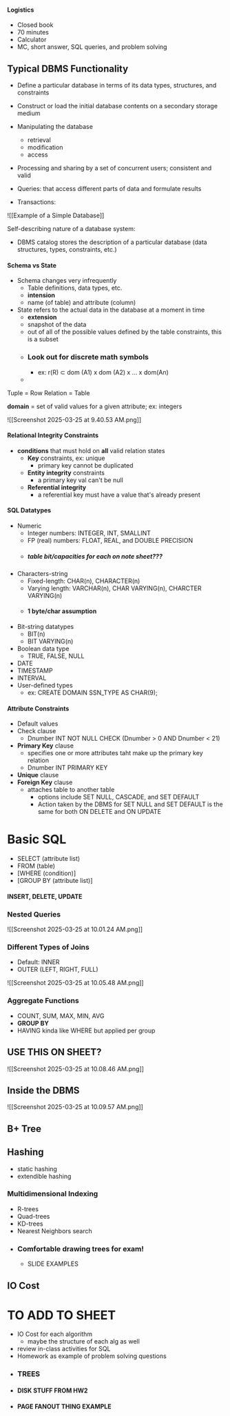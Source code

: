 #### Logistics
- Closed book
- 70 minutes
- Calculator
- MC, short answer, SQL queries, and problem solving
## Typical DBMS Functionality
- Define a particular database in terms of its data types, structures, and constraints
- Construct or load the initial database contents on a secondary storage medium
- Manipulating the database
	- retrieval
	- modification
	- access
- Processing and sharing by a set of concurrent users; consistent and valid

- Queries: that access different parts of data and formulate results
- Transactions:

![[Example of a Simple Database]]


Self-describing nature of a database system:
- DBMS catalog stores the description of a particular database (data structures, types, constraints, etc.)

#### Schema vs State
- Schema changes very infrequently
	- Table definitions, data types, etc.
	- **intension**
	- name (of table) and attribute (column)
- State refers to the actual data in the database at a moment in time
	- **extension**
	- snapshot of the data
	- out of all of the possible values defined by the table constraints, this is a subset
	- ### Look out for discrete math symbols
		- ex: r(R) ⊂ dom (A1) x dom (A2) x ... x dom(An)
	- 

Tuple = Row
Relation = Table

**domain** = set of valid values for a given attribute; ex: integers

![[Screenshot 2025-03-25 at 9.40.53 AM.png]]

#### Relational Integrity Constraints
- **conditions** that must hold on **all** valid relation states
	- **Key** constraints, ex: unique
		- primary key cannot be duplicated
	- **Entity integrity** constraints
		- a primary key val can't be null
	- **Referential integrity**
		- a referential key must have a value that's already present

#### SQL Datatypes
- Numeric
	- Integer numbers: INTEGER, INT, SMALLINT
	- FP (real) numbers: FLOAT, REAL, and DOUBLE PRECISION
	- ##### table bit/capacities for each on note sheet???
- Characters-string
	- Fixed-length: CHAR(n), CHARACTER(n)
	- Varying length: VARCHAR(n), CHAR VARYING(n), CHARCTER VARYING(n)
	- #### 1 byte/char assumption
- Bit-string datatypes
	- BIT(n)
	- BIT VARYING(n)
- Boolean data type
	- TRUE, FALSE, NULL
- DATE
- TIMESTAMP
- INTERVAL
- User-defined types
	- ex: CREATE DOMAIN SSN_TYPE AS CHAR(9);

#### Attribute Constraints
- Default values
- Check clause
	- Dnumber INT NOT NULL CHECK (Dnumber > 0 AND Dnumber < 21)
- **Primary Key** clause
	- specifies one or more attributes taht make up the primary key relation
	- Dnumber INT PRIMARY KEY
- **Unique** clause
- **Foreign Key** clause
	- attaches table to another table
		- options include SET NULL, CASCADE, and SET DEFAULT
		- Action taken by the DBMS for SET NULL and SET DEFAULT is the same for both ON DELETE and ON UPDATE

# Basic SQL
- SELECT (attribute list)
- FROM (table)
- \[WHERE (condition)\]
- \[GROUP BY (attribute list)\]
#### INSERT, DELETE, UPDATE

### Nested Queries

![[Screenshot 2025-03-25 at 10.01.24 AM.png]]

### Different Types of Joins
- Default: INNER
- OUTER (LEFT, RIGHT, FULL)

![[Screenshot 2025-03-25 at 10.05.48 AM.png]]

### Aggregate Functions
- COUNT, SUM, MAX, MIN, AVG
- **GROUP BY**
- HAVING kinda like WHERE but applied per group

## USE THIS ON SHEET?
![[Screenshot 2025-03-25 at 10.08.46 AM.png]]

## Inside the DBMS

![[Screenshot 2025-03-25 at 10.09.57 AM.png]]

## B+ Tree

## Hashing
- static hashing
- extendible hashing

### Multidimensional Indexing
- R-trees
- Quad-trees
- KD-trees
- Nearest Neighbors search
- ### Comfortable drawing trees for exam!
	- SLIDE EXAMPLES

## IO Cost



# TO ADD TO SHEET
- IO Cost for each algorithm
	- maybe the structure of each alg as well
- review in-class activities for SQL
- Homework as example of problem solving questions
- ### TREES
- #### DISK STUFF FROM HW2
- #### PAGE FANOUT THING EXAMPLE